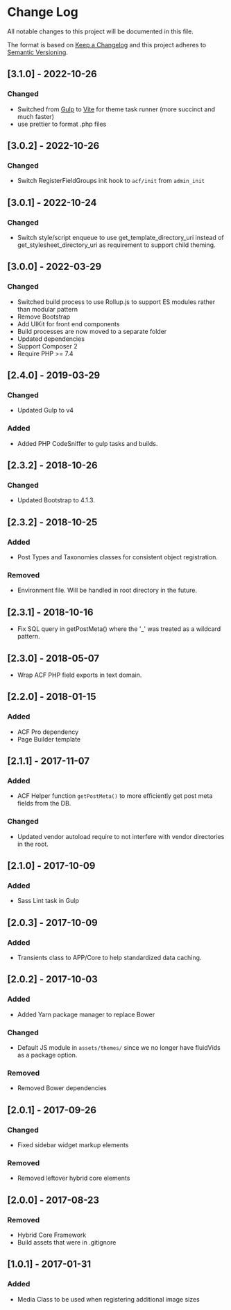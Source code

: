 # Change Log

All notable changes to this project will be documented in this file.

The format is based on [Keep a Changelog](http://keepachangelog.com/)
and this project adheres to [Semantic Versioning](http://semver.org/).

## [3.1.0] - 2022-10-26

### Changed

- Switched from [Gulp](https://gulpjs.com/) to [Vite](https://vitejs.dev/) for theme task runner (more succinct and much faster)
- use prettier to format .php files

## [3.0.2] - 2022-10-26

### Changed

- Switch RegisterFieldGroups init hook to `acf/init` from `admin_init`

## [3.0.1] - 2022-10-24

### Changed

- Switch style/script enqueue to use get_template_directory_uri instead of get_stylesheet_directory_uri as requirement to support child theming.

## [3.0.0] - 2022-03-29

### Changed

- Switched build process to use Rollup.js to support ES modules rather than modular pattern
- Remove Bootstrap
- Add UIKit for front end components
- Build processes are now moved to a separate folder
- Updated dependencies
- Support Composer 2
- Require PHP >= 7.4

## [2.4.0] - 2019-03-29

### Changed

- Updated Gulp to v4

### Added

- Added PHP CodeSniffer to gulp tasks and builds.

## [2.3.2] - 2018-10-26

### Changed

- Updated Bootstrap to 4.1.3.

## [2.3.2] - 2018-10-25

### Added

- Post Types and Taxonomies classes for consistent object registration.

### Removed

- Environment file. Will be handled in root directory in the future.

## [2.3.1] - 2018-10-16

- Fix SQL query in getPostMeta() where the '\_' was treated as a wildcard pattern.

## [2.3.0] - 2018-05-07

- Wrap ACF PHP field exports in text domain.

## [2.2.0] - 2018-01-15

### Added

- ACF Pro dependency
- Page Builder template

## [2.1.1] - 2017-11-07

### Added

- ACF Helper function `getPostMeta()` to more efficiently get post meta fields from the DB.

### Changed

- Updated vendor autoload require to not interfere with vendor directories in the root.

## [2.1.0] - 2017-10-09

### Added

- Sass Lint task in Gulp

## [2.0.3] - 2017-10-09

### Added

- Transients class to APP/Core to help standardized data caching.

## [2.0.2] - 2017-10-03

### Added

- Added Yarn package manager to replace Bower

### Changed

- Default JS module in `assets/themes/` since we no longer have fluidVids as a package option.

### Removed

- Removed Bower dependencies

## [2.0.1] - 2017-09-26

### Changed

- Fixed sidebar widget markup elements

### Removed

- Removed leftover hybrid core elements

## [2.0.0] - 2017-08-23

### Removed

- Hybrid Core Framework
- Build assets that were in .gitignore

## [1.0.1] - 2017-01-31

### Added

- Media Class to be used when registering additional image sizes

